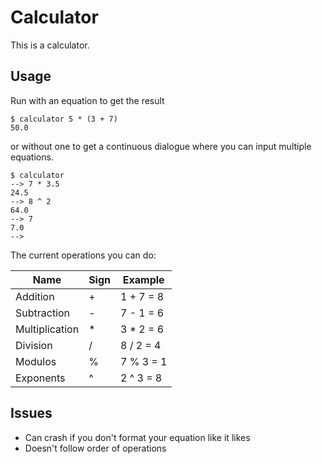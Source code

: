 # Calculator
This is a calculator.
## Usage
Run with an equation to get the result
```
$ calculator 5 * (3 + 7)
50.0
```
or without one to get a continuous dialogue where you can input multiple equations.
```
$ calculator
--> 7 * 3.5
24.5
--> 8 ^ 2
64.0
--> 7
7.0
-->
```

The current operations you can do:

| Name           | Sign | Example   |
| -------------- | ---- | --------- |
| Addition       | +    | 1 + 7 = 8 |
| Subtraction    | -    | 7 - 1 = 6 |
| Multiplication | *    | 3 * 2 = 6 |
| Division       | /    | 8 / 2 = 4 |
| Modulos        | %    | 7 % 3 = 1 |
| Exponents      | ^    | 2 ^ 3 = 8 |
## Issues
- Can crash if you don't format your equation like it likes
- Doesn't follow order of operations